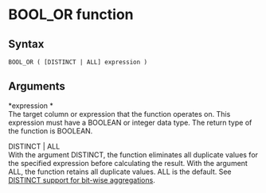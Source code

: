 # BOOL\_OR function<a name="r_BOOL_OR"></a>

## Syntax<a name="r_BOOL_OR-synopsis"></a>

```
BOOL_OR ( [DISTINCT | ALL] expression )
```

## Arguments<a name="r_BOOL_OR-arguments"></a>

 *expression *   
The target column or expression that the function operates on\. This expression must have a BOOLEAN or integer data type\. The return type of the function is BOOLEAN\.

DISTINCT \| ALL  
With the argument DISTINCT, the function eliminates all duplicate values for the specified expression before calculating the result\. With the argument ALL, the function retains all duplicate values\. ALL is the default\. See [DISTINCT support for bit\-wise aggregations](c_bitwise_aggregate_functions.md#distinct-support-for-bit-wise-aggregations)\.